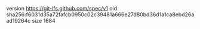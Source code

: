 version https://git-lfs.github.com/spec/v1
oid sha256:f6031d35a72fafcb0950c02c39481a666e27d80bd36d1a1ca8ebd26aad19264c
size 1684
